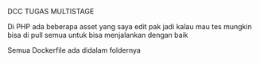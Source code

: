 DCC TUGAS MULTISTAGE

Di PHP ada beberapa asset yang saya edit pak jadi kalau mau tes mungkin bisa di pull semua untuk bisa menjalankan dengan baik

Semua Dockerfile ada didalam foldernya
